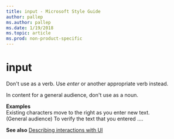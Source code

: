 ```yaml
---
title: input - Microsoft Style Guide
author: pallep
ms.author: pallep
ms.date: 1/19/2018
ms.topic: article
ms.prod: non-product-specific
---
```


# input

Don't use as a verb. Use *enter* or another appropriate verb instead. 

In content for a general audience, don't use as a noun.

**Examples**  
Existing characters move to the right as you enter new text.   
(General audience) To verify the text that you entered ….

**See also** [Describing interactions with UI](/style-guide/procedures-instructions/describing-interactions-with-ui)
